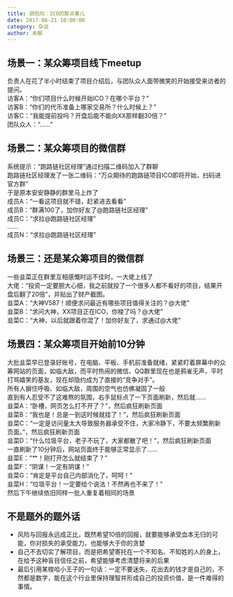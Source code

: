 ```yaml
---
title: 调侃向：ICO的那点事儿
date: 2017-06-21 10:00:00
category: 杂谈
author: 未眠
---
```


## 场景一：某众筹项目线下meetup
负责人在花了半小时结束了项目介绍后，与团队众人面带微笑的开始接受来访者的提问。<br>访客A：“你们项目什么时候开始ICO？在哪个平台？”<br>访客B：“你们的代币准备上哪家交易所？什么时候上？”<br>访客C：“我能提前投吗？开盘后能不能向XX那样翻30倍？”
<br>团队众人：“......”


## 场景二：某众筹项目的微信群
系统提示：“跑路链社区经理”通过扫描二维码加入了群聊
<br>跑路链社区经理发了一张二维码：“万众期待的跑路链项目ICO即将开始，扫码进官方群”
<br>于是原本安安静静的群里马上炸了
<br>成员A：“一看这项目就不错，赶紧进去看看”
<br>成员B：“群满100了，加你好友了@跑路链社区经理”
<br>成员C：“求拉@跑路链社区经理”
<br>......
<br>成员N：“求拉@跑路链社区经理”


## 场景三：还是某众筹项目的微信群
一些韭菜正在群里互相感慨时运不佳时，一大佬上线了
<br>大佬：“投资一定要胆大心细，我之前就投了一个很多人都不看好的项目，结果开盘后翻了20倍”，并贴出了财产截图。
<br>韭菜A：“大神V587！顺便求问最近有哪些项目值得关注的？@大佬”
<br>韭菜B：“求问大神，XX项目正在ICO，你梭了吗？@大佬”
<br>韭菜C：“大神，以后就跟着你混了！加你好友了，求通过@大佬”

## 场景四：某众筹项目开始前10分钟
大批韭菜早已登录好账号，在电脑、平板、手机前准备就绪，紧紧盯着屏幕中的众筹网站的页面，如临大敌，而平时热闹的微信、QQ群里现在也是鸦雀无声，平时打骂嬉笑的基友，现在却隐约成为了直接的“竞争对手”。
<br>所有人摒住呼吸、如临大敌，周围的空气也仿佛凝固了一般
<br>直到有人忍受不了这难熬的氛围，右手鼠标点了一下页面刷新，然后就......
<br>韭菜A：“卧槽，网页怎么打不开了？”，然后疯狂刷新页面
<br>韭菜B：“我也是！总是一到这时候就挂了！”，然后疯狂刷新页面
<br>韭菜C：“一定是访问量太大导致服务器承受不住，大家冷静下，不要太频繁刷新页面。”，然后疯狂刷新页面
<br>韭菜D：“什么垃圾平台，老子不玩了，大家都散了吧！”，然后疯狂刷新页面
<br>一直刷新了10分钟后，网站页面终于能够正常显示了......
<br>韭菜E：“艹！刚打开怎么就结束了？”
<br>韭菜F：“阴谋！一定有阴谋！”
<br>韭菜G：“肯定是平台自己内部消化了，呵呵！”
<br>韭菜H：“垃圾平台！一定要给个说法！不然再也不来了！”
<br>然后下午继续依旧同样一批人重复着相同的场景

## 不是题外的题外话
- 风险与回报永远成正比，既然希望10倍的回报，就要能够承受血本无归的可能，你对损失的承受能力，也能够大于你的贪婪
- 自己不去切实了解项目，而是把希望寄托在一个不知名、不知姓的人的身上，在给予这种盲目信任之前，希望能够考虑清楚将来的后果
- 最后引用某梭哈小王子的一句话：一定不要迷失，花出去的钱才是自己的，不然都是数字，能在这个行业里保持理智并形成自己的投资价值，是一件难得的事情。











